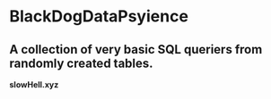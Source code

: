 # BlackDogDataPsyience

## A collection of very basic SQL queriers from randomly created tables.




**slowHell.xyz**
